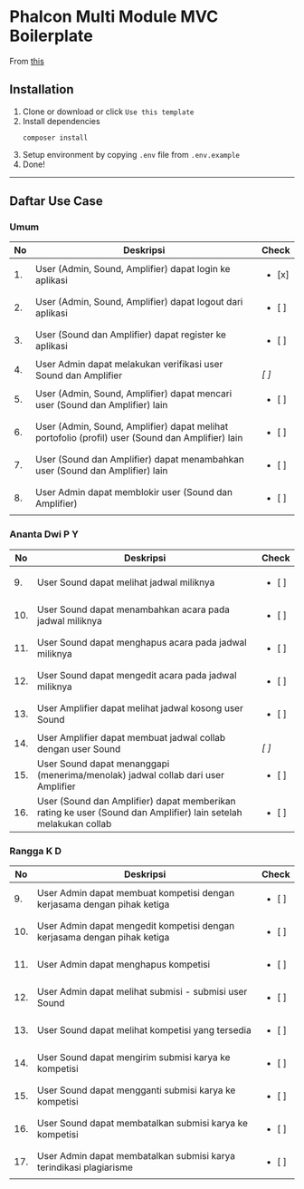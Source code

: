 # Phalcon Multi Module MVC Boilerplate

From [this](https://github.com/anantadwi13/phalcon_boilerplate)

## Installation

1. Clone or download or click `Use this template`
2. Install dependencies
    ```shell script
    composer install
    ```
3. Setup environment by copying `.env` file from `.env.example`
4. Done! 

---
## Daftar Use Case
### Umum
No | Deskripsi | Check
--- | --- | ---
1. | User (Admin, Sound, Amplifier) dapat login ke aplikasi | <ul><li>[x] </li></ul>
2. | User (Admin, Sound, Amplifier) dapat logout dari aplikasi | <ul><li>[ ] </li></ul>
3. | User (Sound dan Amplifier) dapat register ke aplikasi | <ul><li>[ ] </li></ul>
4. | User Admin dapat melakukan verifikasi user Sound dan Amplifier | <ul><i>  </li></ul>[ ]
5. | User (Admin, Sound, Amplifier) dapat mencari user (Sound dan Amplifier) lain | <ul><li>[ ] </li></ul>
6. | User (Admin, Sound, Amplifier) dapat melihat portofolio (profil) user (Sound dan Amplifier) lain | <ul><li>[ ] </li></ul>
7. | User (Sound dan Amplifier) dapat menambahkan user (Sound dan Amplifier) lain | <ul><li>[ ] </li></ul>
8. | User Admin dapat memblokir user (Sound dan Amplifier) | <ul><li>[ ] </li></ul>
### Ananta Dwi P Y
No | Deskripsi | Check
--- | --- | ---
9. | User Sound dapat melihat jadwal miliknya | <ul><li>[ ] </li></ul>
10. | User Sound dapat menambahkan acara pada jadwal miliknya | <ul><li>[ ] </li></ul>
11. | User Sound dapat menghapus acara pada jadwal miliknya | <ul><li>[ ] </li></ul>
12. | User Sound dapat mengedit acara pada jadwal miliknya | <ul><li>[ ] </li></ul>
13. | User Amplifier dapat melihat jadwal kosong user Sound | <ul><li>[ ] </li></ul>
14. | User Amplifier dapat membuat jadwal collab dengan user Sound | <ul><i>  </li></ul>[ ]
15. | User Sound dapat menanggapi (menerima/menolak) jadwal collab dari user Amplifier | <ul><li>[ ] </li></ul>
16. | User (Sound dan Amplifier) dapat memberikan rating ke user (Sound dan Amplifier) lain setelah melakukan collab | <ul><li>[ ] </li></ul>
### Rangga K D
No | Deskripsi | Check
--- | --- | ---
9. | User Admin dapat membuat kompetisi dengan kerjasama dengan pihak ketiga | <ul><li>[ ] </li></ul>
10. | User Admin dapat mengedit kompetisi dengan kerjasama dengan pihak ketiga | <ul><li>[ ] </li></ul>
11. | User Admin dapat menghapus kompetisi | <ul><li>[ ] </li></ul>
12. | User Admin dapat melihat submisi - submisi user Sound | <ul><li>[ ] </li></ul>
13. | User Sound dapat melihat kompetisi yang tersedia | <ul><li>[ ] </li></ul>
14. | User Sound dapat mengirim submisi karya ke kompetisi | <ul><li>[ ] </li></ul>
15. | User Sound dapat mengganti submisi karya ke kompetisi | <ul><li>[ ] </li></ul>
16. | User Sound dapat membatalkan submisi karya ke kompetisi | <ul><li>[ ] </li></ul>
17. | User Admin dapat membatalkan submisi karya terindikasi plagiarisme | <ul><li>[ ] </li></ul>